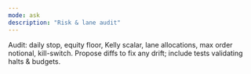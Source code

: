 ```yaml
---
mode: ask
description: "Risk & lane audit"
---
```

Audit: daily stop, equity floor, Kelly scalar, lane allocations, max order notional, kill-switch.
Propose diffs to fix any drift; include tests validating halts & budgets.
